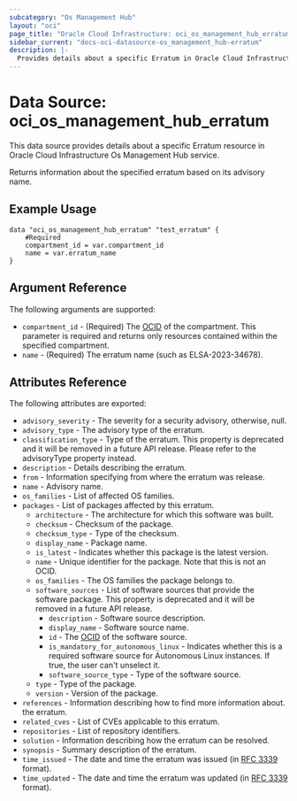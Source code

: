 ```yaml
---
subcategory: "Os Management Hub"
layout: "oci"
page_title: "Oracle Cloud Infrastructure: oci_os_management_hub_erratum"
sidebar_current: "docs-oci-datasource-os_management_hub-erratum"
description: |-
  Provides details about a specific Erratum in Oracle Cloud Infrastructure Os Management Hub service
---
```


# Data Source: oci_os_management_hub_erratum
This data source provides details about a specific Erratum resource in Oracle Cloud Infrastructure Os Management Hub service.

Returns information about the specified erratum based on its advisory name.


## Example Usage

```hcl
data "oci_os_management_hub_erratum" "test_erratum" {
	#Required
	compartment_id = var.compartment_id
	name = var.erratum_name
}
```

## Argument Reference

The following arguments are supported:

* `compartment_id` - (Required) The [OCID](https://docs.cloud.oracle.com/iaas/Content/General/Concepts/identifiers.htm) of the compartment. This parameter is required and returns only resources contained within the specified compartment.
* `name` - (Required) The erratum name (such as ELSA-2023-34678).


## Attributes Reference

The following attributes are exported:

* `advisory_severity` - The severity for a security advisory, otherwise, null.
* `advisory_type` - The advisory type of the erratum.
* `classification_type` - Type of the erratum. This property is deprecated and it will be removed in a future API release. Please refer to the advisoryType property instead.
* `description` - Details describing the erratum.
* `from` - Information specifying from where the erratum was release.
* `name` - Advisory name.
* `os_families` - List of affected OS families.
* `packages` - List of packages affected by this erratum.
	* `architecture` - The architecture for which this software was built.
	* `checksum` - Checksum of the package.
	* `checksum_type` - Type of the checksum.
	* `display_name` - Package name.
	* `is_latest` - Indicates whether this package is the latest version.
	* `name` - Unique identifier for the package. Note that this is not an OCID.
	* `os_families` - The OS families the package belongs to.
	* `software_sources` - List of software sources that provide the software package. This property is deprecated and it will be removed in a future API release.
		* `description` - Software source description.
		* `display_name` - Software source name.
		* `id` - The [OCID](https://docs.cloud.oracle.com/iaas/Content/General/Concepts/identifiers.htm) of the software source.
		* `is_mandatory_for_autonomous_linux` - Indicates whether this is a required software source for Autonomous Linux instances. If true, the user can't unselect it.
		* `software_source_type` - Type of the software source.
	* `type` - Type of the package.
	* `version` - Version of the package.
* `references` - Information describing how to find more information about. the erratum.
* `related_cves` - List of CVEs applicable to this erratum.
* `repositories` - List of repository identifiers.
* `solution` - Information describing how the erratum can be resolved.
* `synopsis` - Summary description of the erratum.
* `time_issued` - The date and time the erratum was issued (in [RFC 3339](https://tools.ietf.org/rfc/rfc3339) format). 
* `time_updated` - The date and time the erratum was updated (in [RFC 3339](https://tools.ietf.org/rfc/rfc3339) format). 


